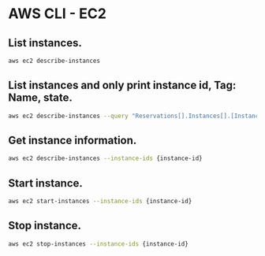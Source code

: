 AWS CLI - EC2
=============

## List instances.
```bash
aws ec2 describe-instances
```

## List instances and only print instance id, Tag: Name, state.

```bash
aws ec2 describe-instances --query "Reservations[].Instances[].[InstanceId, Tags[?Key=='Name'].Value|[0], State.Name]"
```

## Get instance information.
```bash
aws ec2 describe-instances --instance-ids {instance-id}
```

## Start instance.
```bash
aws ec2 start-instances --instance-ids {instance-id}
```

## Stop instance.
```bash
aws ec2 stop-instances --instance-ids {instance-id}
```

